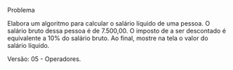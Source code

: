 Problema

Elabora um algoritmo para calcular o salário líquido de uma pessoa.
O salário bruto dessa pessoa é de 7.500,00.
O imposto de a ser descontado é equivalente a 10% do salário bruto.
Ao final, mostre na tela o valor do salário líquido.

Versão: 05 - Operadores.
